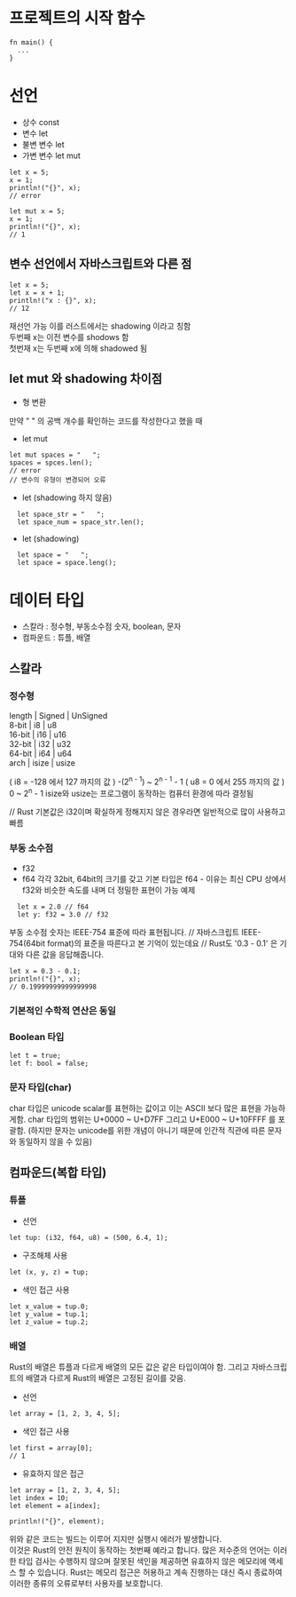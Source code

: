 # 프로젝트의 시작 함수
```
fn main() {
  ...
}
```

# 선언
  - 상수 const
  - 변수 let
  - 불변 변수 let
  - 가변 변수 let mut 

```
let x = 5;
x = 1;
println!("{}", x);
// error
```

```
let mut x = 5;
x = 1;
println!("{}", x);
// 1
```

## 변수 선언에서 자바스크립트와 다른 점
```
let x = 5;
let x = x + 1;
println!("x : {}", x);
// 12
```
재선언 가능 이를 러스트에서는 shadowing 이라고 칭함  
두번째 x는 이전 변수를 shodows 함  
첫번재 x는 두번째 x에 의해 shadowed 됨  

## let mut 와 shadowing 차이점
  - 형 변환

만약 "   " 의 공백 개수를 확인하는 코드를 작성한다고 했을 때
  - let mut
```
let mut spaces = "   ";
spaces = spces.len();
// error
// 변수의 유형이 변경되어 오류
```

  - let (shadowing 하지 않음)
```
  let space_str = "   ";
  let space_num = space_str.len();
```

  - let (shadowing)
```
  let space = "   ";
  let space = space.leng();
```

# 데이터 타입
  - 스칼라 : 정수형, 부동소수점 숫자, boolean, 문자
  - 컴파운드 : 튜플, 배열

## 스칼라
### 정수형
length | Signed | UnSigned  
8-bit | i8 | u8  
16-bit | i16 | u16  
32-bit | i32 | u32  
64-bit | i64 | u64  
arch | isize | usize  

( i8 = -128 에서 127 까지의 값 ) -(2<sup>n - 1</sup>) ~ 2<sup>n - 1</sup> - 1
( u8 = 0 에서 255 까지의 값 ) 0 ~ 2<sup>n</sup> - 1
isize와 usize는 프로그램이 동작하는 컴퓨터 환경에 따라 결정됨  

// Rust 기본값은 i32이며 확실하게 정해지지 않은 경우라면 일반적으로 많이 사용하고 빠름

### 부동 소수점
  - f32
  - f64
각각 32bit, 64bit의 크기를 갖고 기본 타입은 f64 - 이유는 최신 CPU 상에서 f32와 비슷한 속도를 내며 더 정밀한 표현이 가능
예제
```
  let x = 2.0 // f64
  let y: f32 = 3.0 // f32
```
부동 소수점 숫자는 IEEE-754 표준에 따라 표현됩니다.
// 자바스크립트 IEEE-754(64bit format)의 표준을 따른다고 본 기억이 있는데요
// Rust도 '0.3 - 0.1' 은 기대와 다른 값을 응답해줍니다.
```
let x = 0.3 - 0.1;
println!("{}", x);
// 0.19999999999999998
```

### 기본적인 수학적 연산은 동일

### Boolean 타입
```
let t = true;
let f: bool = false;
```

### 문자 타입(char)
char 타입은 unicode scalar를 표현하는 값이고 이는 ASCII 보다 많은 표현을 가능하게함.
char 타입의 범위는 U+0000 ~ U+D7FF 그리고 U+E000 ~ U+10FFFF 를 포괄함.
(하지만 문자는 unicode를 위한 개념이 아니기 때문에 인간적 직관에 따른 문자와 동일하지 않을 수 있음)

## 컴파운드(복합 타입)

### 튜플
- 선언  
```
let tup: (i32, f64, u8) = (500, 6.4, 1);
```
- 구조해체 사용
```
let (x, y, z) = tup;
```
- 색인 접근 사용
```
let x_value = tup.0;
let y_value = tup.1;
let z_value = tup.2;
```

### 배열
Rust의 배열은 튜플과 다르게 배열의 모든 값은 같은 타입이여야 함.
그리고 자바스크립트의 배열과 다르게 Rust의 배열은 고정된 길이를 갖음.  

- 선언
```
let array = [1, 2, 3, 4, 5];
```

- 색인 접근 사용
```
let first = array[0];
// 1
```

 - 유효하지 않은 접근
```
let array = [1, 2, 3, 4, 5];
let index = 10;
let element = a[index];

println!("{}", element);
```
위와 같은 코드는 빌드는 이루어 지지만 실행시 에러가 발생합니다.  
이것은 Rust의 안전 원칙이 동작하는 첫번째 예라고 합니다. 많은 저수준의 언어는 이러한 타입 검사는 수행하지 않으며 잘못된 색인을 제공하면 유효하지 않은 메모리에 액세스 할 수 있습니다. Rust는 메모리 접근은 허용하고 계속 진행하는 대신 즉시 종료하여 이러한 종류의 오류로부터 사용자를 보호합니다.













